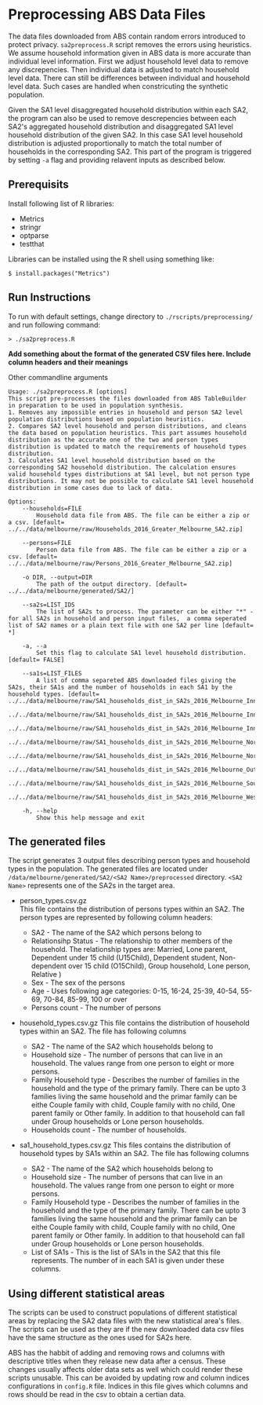 # Preprocessing ABS Data Files

The data files downloaded from ABS contain random errors introduced to protect privacy. `sa2preprocess.R` script removes the errors using heuristics. We assume household information given in ABS data is more accurate than individual level information. First we adjust household level data to remove any discrepencies. Then individual data is adjusted to match household level data. There can still be differences between individual and household level data. Such cases are handled when constricuting the synthetic population.

Given the SA1 level disaggregated household distribution within each SA2, the program can also be used to remove descrepencies between each SA2's aggregated household distribution and disaggregated SA1 level household distribution of the given SA2. In this case SA1 level household distribution is adjusted proportionally to match the total number of households in the corresponding SA2. This part of the program is triggered by setting `-a` flag and providing relavent inputs as described below.

## Prerequisits
Install following list of R libraries:

* Metrics
* stringr
* optparse
* testthat

Libraries can be installed using the R shell using something like:
```
$ install.packages("Metrics")
```

## Run Instructions

To run with default settings, change directory to `./rscripts/preprocessing/` and run following command:

```
> ./sa2preprocess.R
```

**Add something about the format of the generated CSV files here. Include column headers and their meanings**

Other commandline arguments

```
Usage: ./sa2preprocess.R [options]
This script pre-processes the files downloaded from ABS TableBuilder in preparation to be used in population synthesis. 
1. Removes any impossible entries in household and person SA2 level population distributions based on population heuristics.
2. Compares SA2 level household and person distributions, and cleans the data based on population heuristics. This part assumes household distribution as the accurate one of the two and person types distribution is updated to match the requirements of household types distribution.
3. Calculates SA1 level household distribution based on the corresponding SA2 household distribution. The calculation ensures valid household types distributions at SA1 level, but not person type distributions. It may not be possible to calculate SA1 level household distribution in some cases due to lack of data.

Options:
	--households=FILE
		Household data file from ABS. The file can be either a zip or a csv. [default= ../../data/melbourne/raw/Households_2016_Greater_Melbourne_SA2.zip]

	--persons=FILE
		Person data file from ABS. The file can be either a zip or a csv. [default= ../../data/melbourne/raw/Persons_2016_Greater_Melbourne_SA2.zip]

	-o DIR, --output=DIR
		The path of the output directory. [default= ../../data/melbourne/generated/SA2/]

	--sa2s=LIST_IDS
		The list of SA2s to process. The parameter can be either "*" - for all SA2s in household and person input files,  a comma seperated list of SA2 names or a plain text file with one SA2 per line [default= *]

	-a, --a
		Set this flag to calculate SA1 level household distribution. [default= FALSE]

	--sa1s=LIST_FILES
		A list of comma separeted ABS downloaded files giving the SA2s, their SA1s and the number of households in each SA1 by the household types. [default= ../../data/melbourne/raw/SA1_households_dist_in_SA2s_2016_Melbourne_Inner.zip,
    ../../data/melbourne/raw/SA1_households_dist_in_SA2s_2016_Melbourne_Inner_East.zip,
    ../../data/melbourne/raw/SA1_households_dist_in_SA2s_2016_Melbourne_Inner_South.zip,
    ../../data/melbourne/raw/SA1_households_dist_in_SA2s_2016_Melbourne_North_East.zip,
    ../../data/melbourne/raw/SA1_households_dist_in_SA2s_2016_Melbourne_North_West.zip,
    ../../data/melbourne/raw/SA1_households_dist_in_SA2s_2016_Melbourne_Outer_East.zip,
    ../../data/melbourne/raw/SA1_households_dist_in_SA2s_2016_Melbourne_South_East.zip,
    ../../data/melbourne/raw/SA1_households_dist_in_SA2s_2016_Melbourne_West.zip]

	-h, --help
		Show this help message and exit
```

## The generated files

The script generates 3 output files describing person types and household types in the population. The generated files are located under `/data/melbourne/generated/SA2/<SA2 Name>/preprocessed` directory. `<SA2 Name>` represents one of the SA2s in the target area.
* person_types.csv.gz  
This file contains the distribution of persons types within an SA2. The person types are represented by following column   headers:
   * SA2 - The name of the SA2 which persons belong to
   * Relationsihp Status - The relationship to other members of the household. The relationship types are: Married, Lone parent, Dependent under 15 child (U15Child), Dependent student, Non-dependent over 15 child (O15Child), Group household, Lone person, Relative )
   * Sex - The sex of the persons
   * Age - Uses following age categories: 0-15, 16-24, 25-39, 40-54, 55-69, 70-84, 85-99, 100 or over
   * Persons count - The number of persons
   
* household_types.csv.gz
This file contains the distribution of household types within an SA2. The file has following columns
   * SA2 - The name of the SA2 which households belong to
   * Household size - The number of persons that can live in an household. The values range from one person to eight or more persons.
   * Family Household type -  Describes the number of families in the household and the type of the primary family. There can be upto 3 families living the same household and the primar family can be eithe Couple family with child, Couple family with no child, One parent family or Other family. In addition to that household can fall under Group households or Lone person households.
   * Households count - The number of households.
   
 * sa1_household_types.csv.gz
 This files contains the distribution of household types by SA1s within an SA2. The file has following columns
   * SA2 - The name of the SA2 which households belong to
   * Household size - The number of persons that can live in an household. The values range from one person to eight or more persons.
   * Family Household type -  Describes the number of families in the household and the type of the primary family. There can be upto 3 families living the same household and the primar family can be eithe Couple family with child, Couple family with no child, One parent family or Other family. In addition to that household can fall under Group households or Lone person households.
   * List of SA1s - This is the list of SA1s in the SA2 that this file represents. The number of in each SA1 is given under these columns.

## Using different statistical areas

The scripts can be used to construct populations of different statistical areas by replacing the SA2 data files with the new statistical area's files. The scripts can be used as they are if the new downloaded data csv files have the same structure as the ones used for SA2s here.

ABS has the habbit of adding and removing rows and columns with descriptive titles when they release new data after a census. These changes usually affects older data sets as well which could render these scripts unusable. This can be avoided by updating row and column indices configurations in `config.R` file. Indices in this file gives which columns and rows should be read in the csv to obtain a certian data.
